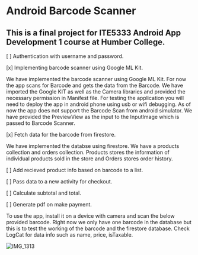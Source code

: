# Android Barcode Scanner
## This is a final project for ITE5333 Android App Development 1 course at Humber College. 

[ ] Authentication with username and password.

[x] Implementing barcode scanner using Google ML Kit.

We have implemented the barcode scanner using Google ML Kit. For now the app scans for Barcode and gets the data from the Barcode.
We have imported the Google KIT as well as the Camera libraries and provided the necessary permission in Manifest file.
For testing the application you will need to deploy the app in android phone using usb or wifi debugging. As of now the app does not support the Barcode Scan from android simulator. 
We have provided the PreviewView as the input to the InputImage which is passed to Barcode Scanner.

[x] Fetch data for the barcode from firestore.

We have implemented the databse using firestore. We have a products collection and orders collection. Products stores the information of individual products sold in the store and Orders stores order history.

[ ] Add recieved product info based on barcode to a list.

[ ] Pass data to a new activity for checkout.

[ ] Calculate subtotal and total.

[ ] Generate pdf on make payment.


To use the app, install it on a device with camera and scan the below provided barcode. Right now we only have one barcode in the database but this is to test the working of the barcode and the firestore database. Check LogCat for data info such as name, price, isTaxable.

![IMG_1313](https://github.com/RAKS-Humber/AndroidBarcodeScanner/assets/46134664/a3d969ab-067b-47a6-8c61-945b917ebd5d)
